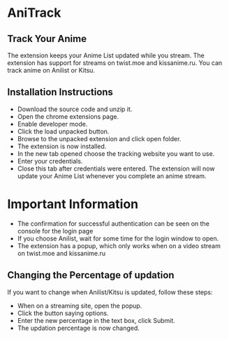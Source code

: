 # AniTrack
## Track Your Anime

The extension keeps your Anime List updated while you stream.
The extension has support for streams on twist.moe and kissanime.ru.
You can track anime on Anilist or Kitsu.

## Installation Instructions
- Download the source code and unzip it.
- Open the chrome extensions page.
- Enable developer mode.
- Click the load unpacked button.
- Browse to the unpacked extension and click open folder.
- The extension is now installed.
- In the new tab opened choose the tracking website you want to use.
- Enter your credentials.
- Close this tab after credentials were entered.
The extension will now update your Anime List whenever you complete an anime stream.

# Important Information
- The confirmation for successful authentication can be seen on the console for the login page
- If you choose Anilist, wait for some time for the login window to open.
- The extension has a popup, which only works when on a video stream on twist.moe and kissanime.ru

## Changing the Percentage of updation
If you want to change when Anilist/Kitsu is updated, follow these steps:
- When on a streaming site, open the popup.
- Click the button saying options.
- Enter the new percentage in the text box, click Submit.
- The updation percentage is now changed.
